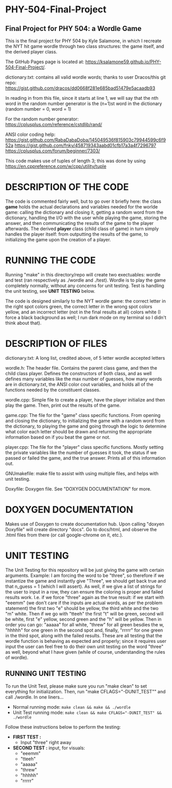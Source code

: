# PHY-504-Final-Project
## Final Project for PHY 504: a Wordle Game

This is the final project for PHY 504 by Kyle Salamone, in which I recreate the NYT hit game wordle through two class structures: the game itself, and the derived player class.

The GitHub Pages page is located at: https://ksalamone59.github.io/PHY-504-Final-Project/. 

dictionary.txt: contains all valid wordle words; thanks to user Dracos/this git repo: https://gist.github.com/dracos/dd0668f281e685bad51479e5acaadb93 

In reading in from this file, since it starts at line 1, we will say that the nth word in the random number generator is the (n+1)st word in the dictionary (random number = 0, word = 1)

For the random number generator: https://cplusplus.com/reference/cstdlib/rand/

ANSI color coding help: https://gist.github.com/RabaDabaDoba/145049536f815903c79944599c6f952a https://gist.github.com/fnky/458719343aabd01cfb17a3a4f7296797 https://cplusplus.com/forum/beginner/7303/

This code makes use of tuples of length 3; this was done by using https://en.cppreference.com/w/cpp/utility/tuple

# DESCRIPTION OF THE CODE

The code is commented fairly well, but to go over it briefly here: the class __game__ holds the actual declarations and variables needed for the worlde game: calling the dictionary and closing it, getting a random word from the dictionary, handling the I/O with the user while playing the game, storing the answer, and then communicating the results of the game to the player afterwards. The derived __player__ class (child class of game) in turn simply handles the player itself: from outputting the results of the game, to initializing the game upon the creation of a player. 

# RUNNING THE CODE

Running "make" in this directory/repo will create two exectuables: wordle and test (ran respectively as ./wordle and ./test). Wordle is to play the game completely normally, without any concerns for unit testing. Test is handling the unit testing, see **UNIT TESTING** below. 

The code is designed similarly to the NYT wordle game: the correct letter in the right spot colors green, the correct letter in the wrong spot colors yellow, and an incorrect letter (not in the final results at all) colors white (I force a black background as well; I run dark mode on my terminal so I didn't think about that). 

# DESCRIPTION OF FILES

dictionary.txt: A long list, credited above, of 5 letter wordle accepted letters 

wordle.h: The header file. Contains the parent class game, and then the child class player. Defines the constructors of both class, and as well defines many variables like the max number of guesses, how many words are in dictionary.txt, the ANSI color cout variables, and holds all of the functions needed by the constituent classes. 

wordle.cpp: Simple file to create a player, have the player initialize and then play the game. Then, print out the results of the game. 

game.cpp: The file for the "game" class specific functions. From opening and closing the dictionary, to initializing the game with a random word from the dictionary, to playing the game and going through the logic to determine what color each letter should be drawn and returning the appropriate information based on if you beat the game or not. 

player.cpp: The file for the "player" class specific functions. Mostly setting the private variables like the number of guesses it took, the status if we passed or failed the game, and the true answer. Prints all of this information out. 

GNUmakefile: make file to assist with using multiple files, and helps with unit testing. 

Doxyfile: Doxygen file. See "DOXYGEN DOCUMENTATION" for more. 

# DOXYGEN DOCUMENTATION

Makes use of Doxygen to create documentation hub. Upon calling "doxyen Doxyfile" will create directory "docs". Go to docs/html, and observe the .html files from there (or call google-chrome on it, etc.).

# UNIT TESTING

The Unit Testing for this repository will be just giving the game with certain arguments. Example: I am forcing the word to be "three", so therefore if we instantize the game and instantly give "Three", we should get back true and that n_guess = 1 (which I will assert). As well, if we give a list of strings for the user to input in a row, they can ensure the coloring is proper and failed results work. I.e. if we force "three" again as the true result: if we start with "eeemm" (we don't care if the inputs are actual words, as per the problem statement) the first two "e" should be yellow, the third white and the two "m" white. Then if we go with "tteeh" the first "t" will be green, second will be white, first "e" yellow, second green and the "h" will be yellow. Then in order you can go: "aaaaa" for all white, "threw" for all green besdies the w, "hhhhh" for one green in the second spot and, finally, "rrrrr" for one green in the third spot, along with the failed results. These are all testing that the wordle function is behaving as expected and properly; since it requires user input the user can feel free to do their own unit testing on the word "three" as well, beyond what I have given (while of course, understanding the rules of wordle). 

## RUNNING UNIT TESTING 

To run the Unit Test, please make sure you run "make clean" to set everything for initialization. Then, run "make CFLAGS="-DUNIT_TEST"" and call ./wordle. In one liners... 
- Normal running mode: ````make clean && make && ./wordle````
- Unit Test running mode: ````make clean && make CFLAGS="-DUNIT_TEST" && ./wordle````
  
Follow these instructions below to perform the testing:

- **FIRST TEST :**
  - Input "three" right away
- **SECOND TEST :** input, for visuals:
  - "eeemm"
  - "tteeh"
  - "aaaaa"
  - "threw"
  - "hhhhh"
  - "rrrrr"
